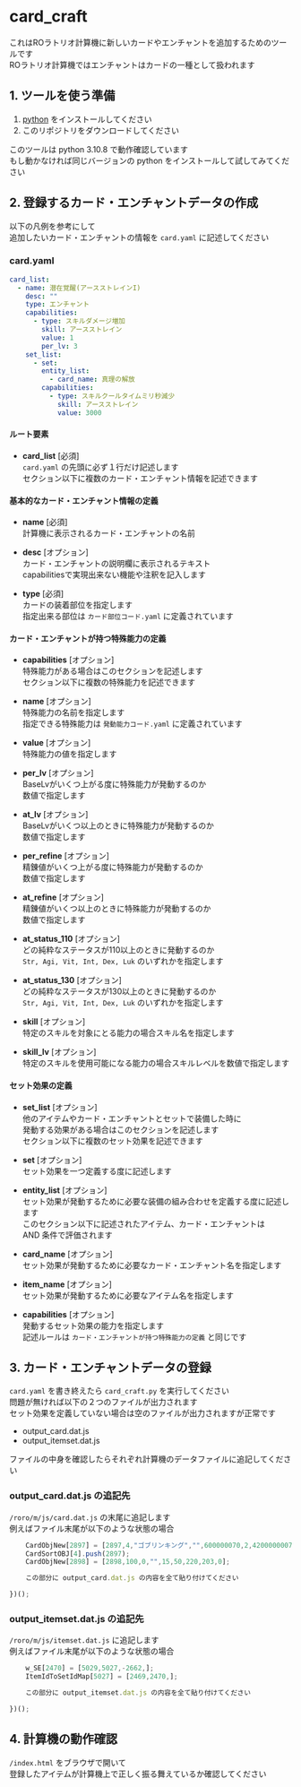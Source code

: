 # card_craft  

これはROラトリオ計算機に新しいカードやエンチャントを追加するためのツールです  
ROラトリオ計算機ではエンチャントはカードの一種として扱われます  

## 1. ツールを使う準備  

1. [python](https://www.python.org/downloads/) をインストールしてください  
2. このリポジトリをダウンロードしてください  

このツールは python 3.10.8 で動作確認しています  
もし動かなければ同じバージョンの python をインストールして試してみてください  

## 2. 登録するカード・エンチャントデータの作成  

以下の凡例を参考にして  
追加したいカード・エンチャントの情報を `card.yaml` に記述してください  

### card.yaml  

```yaml  
card_list:  
  - name: 潜在覚醒(アースストレインI)  
    desc: ""  
    type: エンチャント  
    capabilities:  
      - type: スキルダメージ増加  
        skill: アースストレイン  
        value: 1  
        per_lv: 3  
    set_list:  
      - set:  
        entity_list:  
          - card_name: 真理の解放  
        capabilities:  
          - type: スキルクールタイムミリ秒減少  
            skill: アースストレイン  
            value: 3000  
```  

#### ルート要素  

- **card_list** [必須]  
    `card.yaml` の先頭に必ず１行だけ記述します  
    セクション以下に複数のカード・エンチャント情報を記述できます  

#### 基本的なカード・エンチャント情報の定義  

- **name** [必須]  
    計算機に表示されるカード・エンチャントの名前  

- **desc** [オプション]  
    カード・エンチャントの説明欄に表示されるテキスト  
    capabilitiesで実現出来ない機能や注釈を記入します  

- **type** [必須]  
    カードの装着部位を指定します  
    指定出来る部位は `カード部位コード.yaml` に定義されています  

#### カード・エンチャントが持つ特殊能力の定義  

- **capabilities** [オプション]  
    特殊能力がある場合はこのセクションを記述します  
    セクション以下に複数の特殊能力を記述できます  

- **name** [オプション]  
    特殊能力の名前を指定します  
    指定できる特殊能力は `発動能力コード.yaml` に定義されています  

- **value** [オプション]  
    特殊能力の値を指定します  

- **per_lv** [オプション]  
    BaseLvがいくつ上がる度に特殊能力が発動するのか  
    数値で指定します  

- **at_lv** [オプション]  
    BaseLvがいくつ以上のときに特殊能力が発動するのか  
    数値で指定します  

- **per_refine** [オプション]  
    精錬値がいくつ上がる度に特殊能力が発動するのか  
    数値で指定します  

- **at_refine** [オプション]  
    精錬値がいくつ以上のときに特殊能力が発動するのか  
    数値で指定します  

- **at_status_110** [オプション]  
    どの純粋なステータスが110以上のときに発動するのか  
    `Str, Agi, Vit, Int, Dex, Luk` のいずれかを指定します  

- **at_status_130** [オプション]  
    どの純粋なステータスが130以上のときに発動するのか  
    `Str, Agi, Vit, Int, Dex, Luk` のいずれかを指定します  

- **skill** [オプション]  
    特定のスキルを対象にとる能力の場合スキル名を指定します  

- **skill_lv** [オプション]  
    特定のスキルを使用可能になる能力の場合スキルレベルを数値で指定します  

#### セット効果の定義  

- **set_list** [オプション]  
    他のアイテムやカード・エンチャントとセットで装備した時に  
    発動する効果がある場合はこのセクションを記述します  
    セクション以下に複数のセット効果を記述できます  

- **set** [オプション]  
    セット効果を一つ定義する度に記述します  

- **entity_list** [オプション]  
    セット効果が発動するために必要な装備の組み合わせを定義する度に記述します  
    このセクション以下に記述されたアイテム、カード・エンチャントは  
    AND 条件で評価されます  

- **card_name** [オプション]  
    セット効果が発動するために必要なカード・エンチャント名を指定します  

- **item_name** [オプション]  
    セット効果が発動するために必要なアイテム名を指定します  

- **capabilities** [オプション]  
    発動するセット効果の能力を指定します  
    記述ルールは `カード・エンチャントが持つ特殊能力の定義` と同じです  

## 3. カード・エンチャントデータの登録  

`card.yaml` を書き終えたら `card_craft.py` を実行してください  
問題が無ければ以下の２つのファイルが出力されます  
セット効果を定義していない場合は空のファイルが出力されますが正常です  
- output_card.dat.js  
- output_itemset.dat.js  

ファイルの中身を確認したらそれぞれ計算機のデータファイルに追記してください  

### output_card.dat.js の追記先  

`/roro/m/js/card.dat.js` の末尾に追記します  
例えばファイル末尾が以下のような状態の場合  

```js  
	CardObjNew[2897] = [2897,4,"ゴブリンキング","",600000070,2,42000000070,20,0];  
	CardSortOBJ[4].push(2897);  
	CardObjNew[2898] = [2898,100,0,"",15,50,220,203,0];	  

    この部分に output_card.dat.js の内容を全て貼り付けてください  

})();  
```  

### output_itemset.dat.js の追記先  

`/roro/m/js/itemset.dat.js` に追記します  
例えばファイル末尾が以下のような状態の場合  

```js  
	w_SE[2470] = [5029,5027,-2662,];  
	ItemIdToSetIdMap[5027] = [2469,2470,];  

    この部分に output_itemset.dat.js の内容を全て貼り付けてください  

})();  
```  

## 4. 計算機の動作確認  

`/index.html` をブラウザで開いて  
登録したアイテムが計算機上で正しく振る舞えているか確認してください  
